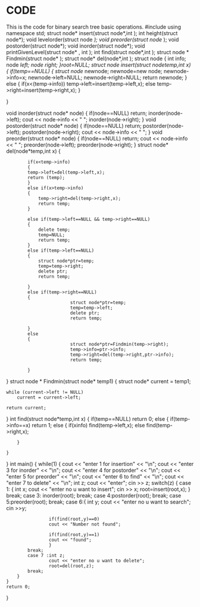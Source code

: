 # CODE
This is the code for binary search tree basic operations.
#include<iostream>
using namespace std;
struct node* insert(struct node*,int );
int height(struct node*);
void levelorder(struct node *);
void preorder(struct node* );
void postorder(struct node*);
void inorder(struct node*);
void printGivenLevel(struct node* , int );
int find(struct node*,int );
struct node * Findmin(struct node* );
struct node* del(node*,int );
struct node
{
	int info;
	node *left;
	node *right;
}*root=NULL;
struct node* insert(struct node*temp,int x)
{
	if(temp==NULL)
	{	struct node* newnode;
		newnode=new node;
		newnode->info=x;
		newnode->left=NULL;
		newnode->right=NULL;
		return newnode;
	}
	else
		{
			if(x<(temp->info))
			temp->left=insert(temp->left,x);
			else
			temp->right=insert(temp->right,x);
		}

}

void inorder(struct node* node)
{
	if(node==NULL)
		return;
	inorder(node->left);
	cout << node->info << " ";
	inorder(node->right);
}
void postorder(struct node* node)
{
	if(node==NULL)
		return;
	postorder(node->left);
	postorder(node->right);
	cout << node->info << " ";
}
void preorder(struct node* node)
{
	if(node==NULL)
		return;
	cout << node->info << " ";
	preorder(node->left);
	preorder(node->right);
}
struct node* del(node*temp,int x)
{

	        if(x<temp->info)
		    {
			temp->left=del(temp->left,x);
			return (temp);
		    }
	        else if(x>temp->info)
			{
				temp->right=del(temp->right,x);
				return temp;
			}

			else if(temp->left==NULL && temp->right==NULL)
            {
                delete temp;
                temp=NULL;
                return temp;
            }
            else if(temp->left==NULL)
            {
                struct node*ptr=temp;
                temp=temp->right;
                delete ptr;
                return temp;

            }
            else if(temp->right==NULL)
            {
							struct node*ptr=temp;
							temp=temp->left;
							delete ptr;
							return temp;

            }
            else
            {
							struct node*ptr=Findmin(temp->right);
							temp->info=ptr->info;
							temp->right=del(temp->right,ptr->info);
							return temp;

            }
}
struct node * Findmin(struct node* temp1)
{
    struct node* current = temp1;

    while (current->left != NULL)
        current = current->left;

    return current;
}
int find(struct node*temp,int x)
{
	if(temp==NULL)
		return 0;
	else
	{
		if(temp->info==x)
			return 1;
		else
		{
			if(x<temp->info)
				find(temp->left,x);
			else
				find(temp->right,x);

		}

	}
}
int main()
{
	while(1)
	{	cout << "enter 1 for insertion" << "\n";
		cout <<	"enter 3 for inorder" << "\n";
		cout <<	"enter 4 for postorder" << "\n";
		cout << "enter 5 for preorder" << "\n";
		cout <<	"enter 6 to find" << "\n";
		cout <<	"enter 7 to delete" << "\n";
		int z;
		cout << "enter";
		cin >> z;
		switch(z)
		{
			case 1:	{	int x;
						cout << "enter no u want to insert";
						cin >> x;
						root=insert(root,x);
					}
			break;
            case 3: inorder(root);
			break;
			case 4:postorder(root);
			break;
			case 5:preorder(root);
			break;
			case 6:{	int y;
					cout << "enter no u want to search";
					cin >>y;

					if(find(root,y)==0)
					cout << "Number not found";

					if(find(root,y)==1)
					cout << "found";
					}
			break;
			case 7 :int z;
					cout << "enter no u want to delete";
					root=del(root,z);
			break;
		}
	}
	return 0;
}

